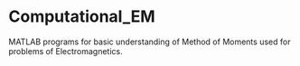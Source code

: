 # Computational_EM
MATLAB programs for basic understanding of Method of Moments used for problems of Electromagnetics.
